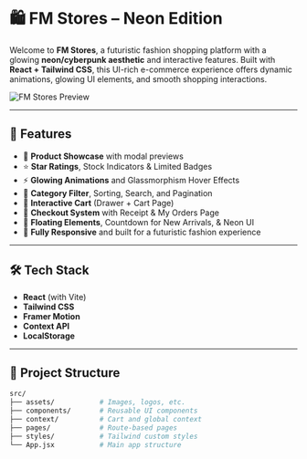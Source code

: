 # 🛍️ FM Stores – Neon Edition

Welcome to **FM Stores**, a futuristic fashion shopping platform with a glowing **neon/cyberpunk aesthetic** and interactive features. Built with **React + Tailwind CSS**, this UI-rich e-commerce experience offers dynamic animations, glowing UI elements, and smooth shopping interactions.

![FM Stores Preview](https://via.placeholder.com/1200x600?text=FM+Stores+Preview)

---

## 🚀 Features

- 🧥 **Product Showcase** with modal previews
- ⭐ **Star Ratings**, Stock Indicators & Limited Badges
- ⚡ **Glowing Animations** and Glassmorphism Hover Effects
- 🎯 **Category Filter**, Sorting, Search, and Pagination
- 🛒 **Interactive Cart** (Drawer + Cart Page)
- 🧾 **Checkout System** with Receipt & My Orders Page
- 🎉 **Floating Elements**, Countdown for New Arrivals, & Neon UI
- 🎨 **Fully Responsive** and built for a futuristic fashion experience

---

## 🛠️ Tech Stack

- **React** (with Vite)
- **Tailwind CSS**
- **Framer Motion**
- **Context API**
- **LocalStorage**

---

## 📁 Project Structure

```bash
src/
├── assets/           # Images, logos, etc.
├── components/       # Reusable UI components
├── context/          # Cart and global context
├── pages/            # Route-based pages
├── styles/           # Tailwind custom styles
└── App.jsx           # Main app structure
